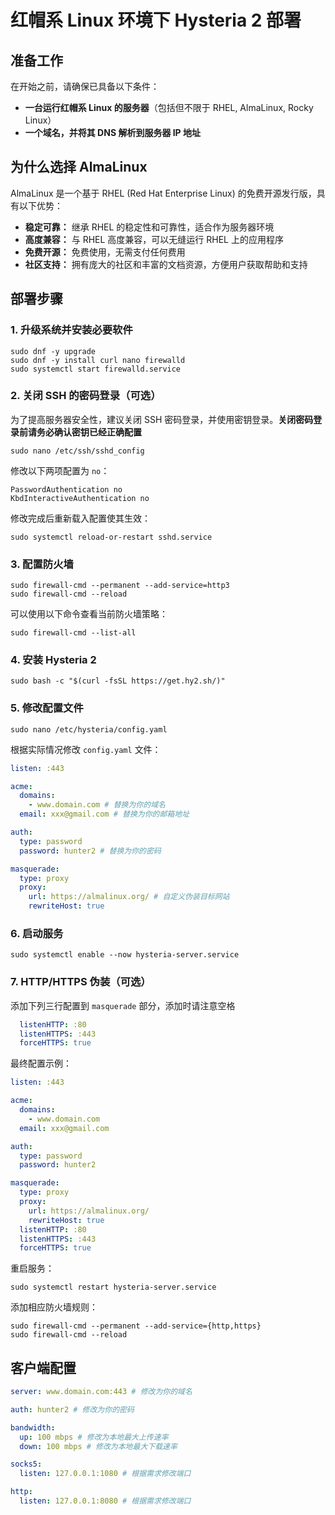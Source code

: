 # 红帽系 Linux 环境下 Hysteria 2 部署

## 准备工作

在开始之前，请确保已具备以下条件：

*  **一台运行红帽系 Linux 的服务器**（包括但不限于 RHEL, AlmaLinux, Rocky Linux）
*  **一个域名，并将其 DNS 解析到服务器 IP 地址**

## 为什么选择 AlmaLinux

AlmaLinux 是一个基于 RHEL (Red Hat Enterprise Linux) 的免费开源发行版，具有以下优势：

*  **稳定可靠：** 继承 RHEL 的稳定性和可靠性，适合作为服务器环境
*  **高度兼容：** 与 RHEL 高度兼容，可以无缝运行 RHEL 上的应用程序
*  **免费开源：** 免费使用，无需支付任何费用
*  **社区支持：** 拥有庞大的社区和丰富的文档资源，方便用户获取帮助和支持

## 部署步骤

### 1. 升级系统并安装必要软件

```shell
sudo dnf -y upgrade
sudo dnf -y install curl nano firewalld
sudo systemctl start firewalld.service
```

### 2. 关闭 SSH 的密码登录（可选）

为了提高服务器安全性，建议关闭 SSH 密码登录，并使用密钥登录。**关闭密码登录前请务必确认密钥已经正确配置**

```shell
sudo nano /etc/ssh/sshd_config
```

修改以下两项配置为 `no`：

```
PasswordAuthentication no
KbdInteractiveAuthentication no
```

修改完成后重新载入配置使其生效：

```shell
sudo systemctl reload-or-restart sshd.service
```

### 3. 配置防火墙

```shell
sudo firewall-cmd --permanent --add-service=http3
sudo firewall-cmd --reload
```

可以使用以下命令查看当前防火墙策略：

```shell
sudo firewall-cmd --list-all
```

### 4. 安装 Hysteria 2

```shell
sudo bash -c "$(curl -fsSL https://get.hy2.sh/)"
```

### 5. 修改配置文件

```shell
sudo nano /etc/hysteria/config.yaml
```

根据实际情况修改 `config.yaml` 文件：

```yaml
listen: :443

acme:
  domains:
    - www.domain.com # 替换为你的域名
  email: xxx@gmail.com # 替换为你的邮箱地址

auth:
  type: password
  password: hunter2 # 替换为你的密码

masquerade:
  type: proxy
  proxy:
    url: https://almalinux.org/ # 自定义伪装目标网站
    rewriteHost: true
```

### 6. 启动服务

```shell
sudo systemctl enable --now hysteria-server.service
```

### 7. HTTP/HTTPS 伪装（可选）

添加下列三行配置到 `masquerade` 部分，添加时请注意空格

```yaml
  listenHTTP: :80
  listenHTTPS: :443
  forceHTTPS: true
```

最终配置示例：

```yaml
listen: :443

acme:
  domains:
    - www.domain.com
  email: xxx@gmail.com

auth:
  type: password
  password: hunter2

masquerade:
  type: proxy
  proxy:
    url: https://almalinux.org/
    rewriteHost: true
  listenHTTP: :80
  listenHTTPS: :443
  forceHTTPS: true
```

重启服务：

```shell
sudo systemctl restart hysteria-server.service
```

添加相应防火墙规则：

```shell
sudo firewall-cmd --permanent --add-service={http,https}
sudo firewall-cmd --reload
```

## 客户端配置

```yaml
server: www.domain.com:443 # 修改为你的域名

auth: hunter2 # 修改为你的密码

bandwidth:
  up: 100 mbps # 修改为本地最大上传速率
  down: 100 mbps # 修改为本地最大下载速率

socks5:
  listen: 127.0.0.1:1080 # 根据需求修改端口

http:
  listen: 127.0.0.1:8080 # 根据需求修改端口
```
